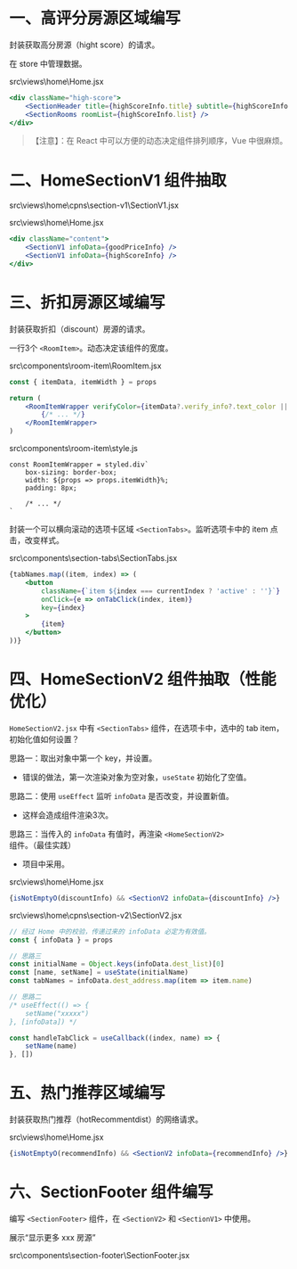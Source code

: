 # 一、高评分房源区域编写

封装获取高分房源（hight score）的请求。

在 store 中管理数据。

src\views\home\Home.jsx

```jsx
<div className="high-score">
	<SectionHeader title={highScoreInfo.title} subtitle={highScoreInfo.subtitle} />
	<SectionRooms roomList={highScoreInfo.list} />
</div>
```

> 【注意】：在 React 中可以方便的动态决定组件排列顺序，Vue 中很麻烦。

# 二、HomeSectionV1 组件抽取

src\views\home\cpns\section-v1\SectionV1.jsx

src\views\home\Home.jsx

```jsx
<div className="content">
	<SectionV1 infoData={goodPriceInfo} />
	<SectionV1 infoData={highScoreInfo} />
</div>
```

# 三、折扣房源区域编写

封装获取折扣（discount）房源的请求。

一行3个 `<RoomItem>`。动态决定该组件的宽度。

src\components\room-item\RoomItem.jsx

```jsx
const { itemData, itemWidth } = props

return (
	<RoomItemWrapper verifyColor={itemData?.verify_info?.text_color || '#39576a'} itemWidth={itemWidth}>
		{/* ... */}
	</RoomItemWrapper>
)
```

src\components\room-item\style.js

```less
const RoomItemWrapper = styled.div`
	box-sizing: border-box;
	width: ${props => props.itemWidth}%;
	padding: 8px;

	/* ... */
`
```

封装一个可以横向滚动的选项卡区域 `<SectionTabs>`。监听选项卡中的 item 点击，改变样式。

src\components\section-tabs\SectionTabs.jsx

```jsx
{tabNames.map((item, index) => (
	<button
		className={`item ${index === currentIndex ? 'active' : ''}`}
		onClick={e => onTabClick(index, item)}
		key={index}
	>
		{item}
	</button>
))}
```

# 四、HomeSectionV2 组件抽取（性能优化）

`HomeSectionV2.jsx` 中有 `<SectionTabs>` 组件，在选项卡中，选中的 tab item，初始化值如何设置？

思路一：取出对象中第一个 key，并设置。

- 错误的做法，第一次渲染对象为空对象，`useState` 初始化了空值。

思路二：使用 `useEffect` 监听 `infoData` 是否改变，并设置新值。

- 这样会造成组件渲染3次。

思路三：当传入的 `infoData` 有值时，再渲染 `<HomeSectionV2>` 组件。（最佳实践）

- 项目中采用。

src\views\home\Home.jsx

```jsx
{isNotEmptyO(discountInfo) && <SectionV2 infoData={discountInfo} />}
```

src\views\home\cpns\section-v2\SectionV2.jsx

```jsx
// 经过 Home 中的校验，传递过来的 infoData 必定为有效值。
const { infoData } = props

// 思路三
const initialName = Object.keys(infoData.dest_list)[0]
const [name, setName] = useState(initialName)
const tabNames = infoData.dest_address.map(item => item.name)

// 思路二
/* useEffect(() => {
	setName("xxxxx")
}, [infoData]) */

const handleTabClick = useCallback((index, name) => {
	setName(name)
}, [])
```

# 五、热门推荐区域编写

 封装获取热门推荐（hotRecommentdist）的网络请求。

 src\views\home\Home.jsx

 ```jsx
{isNotEmptyO(recommendInfo) && <SectionV2 infoData={recommendInfo} />}
 ```

# 六、SectionFooter 组件编写

编写 `<SectionFooter>` 组件，在 `<SectionV2>` 和 `<SectionV1>` 中使用。

展示“显示更多 xxx 房源”

src\components\section-footer\SectionFooter.jsx
